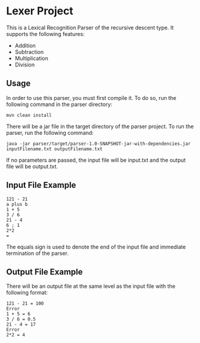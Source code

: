 # Lexer Project

This is a Lexical Recognition Parser of the recursive descent type. It supports the following features:

- Addition
- Subtraction
- Multiplication
- Division

## Usage

In order to use this parser, you must first compile it. To do so, run the following command in the parser directory:

```
mvn clean install
```

There will be a jar file in the target directory of the parser project. To run the parser, run the following command:

```
java -jar parser/target/parser-1.0-SNAPSHOT-jar-with-dependencies.jar inputFilename.txt outputFilename.txt
```

If no parameters are passed, the input file will be input.txt and the output file will be output.txt.

## Input File Example
```
121 - 21
a plus b
1 + 5
3 / 6
21 - 4
6 ; 1
2*2
=
```

The equals sign is used to denote the end of the input file and immediate termination of the parser.

## Output File Example
There will be an output file at the same level as the input file with the following format:

```
121 - 21 = 100
Error
1 + 5 = 6
3 / 6 = 0.5
21 - 4 = 17
Error
2*2 = 4
```
